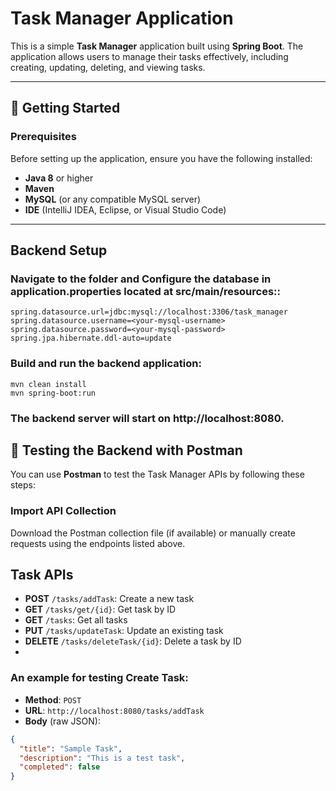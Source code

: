 # Task Manager Application

This is a simple **Task Manager** application built using **Spring Boot**. The application allows users to manage their tasks effectively, including creating, updating, deleting, and viewing tasks.

---

## 🚀 Getting Started

### Prerequisites

Before setting up the application, ensure you have the following installed:

- **Java 8** or higher
- **Maven**
- **MySQL** (or any compatible MySQL server)
- **IDE** (IntelliJ IDEA, Eclipse, or Visual Studio Code)

---

## Backend Setup

### Navigate to the folder and Configure the database in application.properties located at src/main/resources::

```
spring.datasource.url=jdbc:mysql://localhost:3306/task_manager
spring.datasource.username=<your-mysql-username>
spring.datasource.password=<your-mysql-password>
spring.jpa.hibernate.ddl-auto=update
```
### Build and run the backend application:
```
mvn clean install
mvn spring-boot:run
```
### The backend server will start on http://localhost:8080.

## 🧪 Testing the Backend with Postman

You can use **Postman** to test the Task Manager APIs by following these steps:

### Import API Collection
Download the Postman collection file (if available) or manually create requests using the endpoints listed above.
## Task APIs

- **POST** `/tasks/addTask`: Create a new task
- **GET** `/tasks/get/{id}`: Get task by ID
- **GET** `/tasks`: Get all tasks
- **PUT** `/tasks/updateTask`: Update an existing task
- **DELETE** `/tasks/deleteTask/{id}`: Delete a task by ID
- 
### An example for testing Create Task:
- **Method**: `POST`
- **URL**: `http://localhost:8080/tasks/addTask`
- **Body** (raw JSON):

```json
{
  "title": "Sample Task",
  "description": "This is a test task",
  "completed": false
}
```


